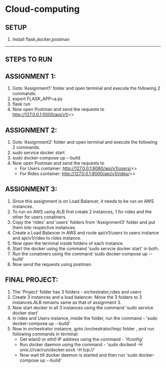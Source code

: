 # Cloud-computing

SETUP
---------------------------------------------------------------------------------------------------------------

1. Install flask,docker,postman



---------------------------------------------------------------------------------------------------------------
STEPS TO RUN
---------------------------------------------------------------------------------------------------------------


ASSIGNMENT 1:
-------------

1. Goto 'Assignment1' folder and open terminal and execute the following 2 commands.
2. export FLASK_APP=a.py
3. flask run
4. Now open Postman and send the requests to http://127.0.0.1:5000/api/v1/<>



ASSIGNMENT 2:
-------------

1. Goto 'Assignment2' folder and open terminal and execute the following 2 commands.
2. sudo service docker start
3. sudo docker-compose up --build
4. Now open Postman and send the requests to
   - For Users container:  http://127.0.0.1:8080/api/v1/users/<>
   - For Rides container:  http://127.0.0.1:8000/api/v1/rides/<>



ASSIGNMENT 3:
-------------

1. Since this assignment is on Load Balancer, it needs to be run on AWS instances.
2. To run on AWS using ALB first create 2 instances, 1 for rides and the other for users conatiners.
3. Copy the 'rides' and 'users' folders from 'Assignment3' folder and put them into respective instances.
4. Create a Load Balancer in AWS and route api/v1/users to users instance and api/v1/rides to rides instance.
5. Now open the terminal inside folders of each instance.
6. Start the docker using the command 'sudo servcie docker start' in both.
7. Run the conatiners using the command 'sudo docker-compose up --build'
8. Now send the requests using postman.



FINAL PROJECT:
-------------

1. The 'Project' folder has 3 folders - orchestrator,rides and users
2. Create 3 instances and a load balancer. Move the 3 folders to 3 instances.ALB remains same as that of assignment 3.
3. Now start docker in all 3 instances using the command 'sudo service docker start'
4. In rides and Users instance, inside the folder, run the command - 'sudo docker-compose up --build'
5. Now in orchestrator instance, goto /orchestrator/tmp/ folder , and run following commands in terminal:
   - Get wlan0 or eth0 IP address using the command - 'ifconfig'
   - Run docker daemon using the command - 'sudo dockerd -H unix:///var/run/docker.sock -H tcp://<IP>'
   - Now wait till docker daemon is started and then run 'sudo docker-compose up --build'
   






